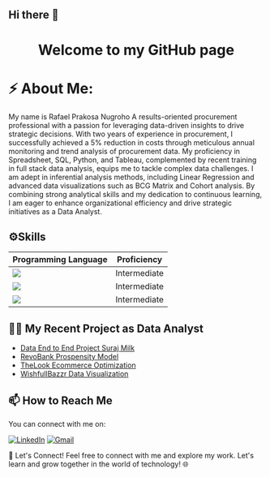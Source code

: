 ## Hi there 👋


<h1 align="center">Welcome to my GitHub page</h1>



# ⚡ About Me:

My name is Rafael Prakosa Nugroho
A results-oriented procurement professional with a passion for leveraging data-driven insights to drive strategic decisions. With two years of experience in procurement, I successfully achieved a 5% reduction in costs through meticulous annual monitoring and trend analysis of procurement data. My proficiency in Spreadsheet, SQL, Python, and Tableau, complemented by recent training in full stack data analysis, equips me to tackle complex data challenges. I am adept in inferential analysis methods, including Linear Regression and advanced data visualizations such as BCG Matrix and Cohort analysis. By combining strong analytical skills and my dedication to continuous learning, I am eager to enhance organizational efficiency and drive strategic initiatives as a Data Analyst.


## ⚙️Skills

| Programming Language                                                                                    | Proficiency  |
| ------------------------------------------------------------------------------------------------------- | ------------ |
| ![](https://img.shields.io/badge/MySQL-4479A1?logo=mysql&logoColor=fff&style=for-the-badge)             | Intermediate |
| ![](https://img.shields.io/badge/Python-3776AB?logo=python&logoColor=fff&style=for-the-badge)           | Intermediate |
| ![](https://img.shields.io/badge/Tableau-E97627?logo=tableau&logoColor=fff&style=for-the-badge)         | Intermediate |



## 👩‍💻 My Recent Project as Data Analyst
- [Data End to End Project Suraj Milk](https://github.com/laburl)
- [RevoBank Prospensity Model](https://github.com/laburl)
- [TheLook Ecommerce Optimization](https://github.com/laburl)
- [WishfullBazzr Data Visualization](https://github.com/laburl)

## 📫 How to Reach Me

You can connect with me on:

[![LinkedIn](https://img.shields.io/badge/linkedin-%230077B5.svg?style=for-the-badge&logo=linkedin&logoColor=white)](www.linkedin.com/in/rafaelprakosa) [![Gmail](https://img.shields.io/badge/Gmail-D14836?style=for-the-badge&logo=gmail&logoColor=white)](mailto:prakosanugroho@gmail.com)


🤝 Let's Connect!
Feel free to connect with me and explore my work. Let's learn and grow together in the world of technology! 🌐

